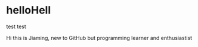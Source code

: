# helloHell
test test

Hi this is Jiaming, new to GitHub but programming learner and enthusiastist 
